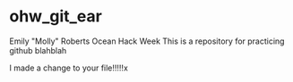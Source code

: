 # ohw_git_ear
Emily "Molly" Roberts Ocean Hack Week
This is a repository for practicing github
blahblah

I made a change to your file!!!!!x
